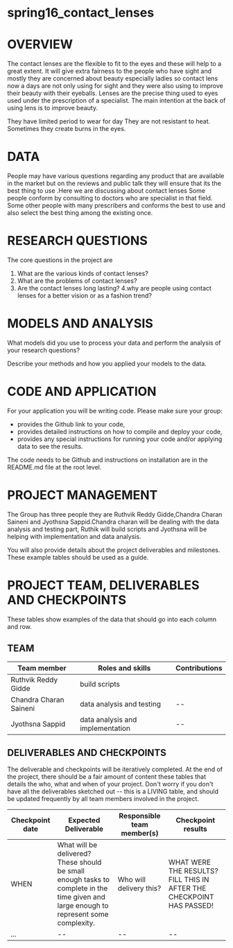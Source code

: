 # spring16_contact_lenses
# OVERVIEW

The contact lenses are the flexible to fit to the eyes and these will help to a great extent. It will give extra fairness to the people who have sight and mostly they are concerned about beauty especially ladies so contact lens now a days are not only using for sight and they were also using to improve their beauty with their eyeballs. Lenses are the precise thing used to eyes used under the prescription of a specialist. The main intention at the back of using lens is to improve beauty.

They have limited period to wear for day
They are not resistant to heat.
Sometimes they create burns in the eyes.

# DATA
People may have various questions regarding any product that are available in the market but on the reviews and public talk they will ensure that its the best thing to use .Here we are discussing about contact lenses Some people conform  by consulting to doctors who are specialist in that field. Some other people with many prescribers and conforms the best to use and also select the best thing among the existing once.

# RESEARCH QUESTIONS
The core questions in the project are
1. What are the various kinds of contact lenses?
2. What are the problems of contact lenses?
3. Are the contact lenses long lasting?
4.why are people using contact lenses for a better vision or as a fashion trend?

# MODELS AND ANALYSIS

What models did you use to process your data and perform the analysis of your research questions?  

Describe your methods and how you applied your models to the data.  


# CODE AND APPLICATION

For your application you will be writing code.  Please make sure your group:

- provides the Github link to your code,
- provides detailed instructions on how to compile and deploy your code,
- provides any special instructions for running your code and/or applying data to see the results.

The code needs to be Github and instructions on installation are in the README.md file at the root level.

# PROJECT MANAGEMENT

The Group has three people they are Ruthvik Reddy Gidde,Chandra Charan Saineni and Jyothsna Sappid.Chandra charan will be dealing with the data analysis and testing part, Ruthik will build scripts and Jyothsna will be helping with implementation and data analysis.

You will also provide details about the project deliverables and milestones.  These example tables should be used as a guide.

# PROJECT TEAM, DELIVERABLES AND CHECKPOINTS
These tables show examples of the data that should go into each column and row.


## TEAM

| Team member | Roles and skills | Contributions |
|-------------|-------------------------|---------------------------------------------|
| Ruthvik Reddy Gidde| build scripts |  |
| Chandra Charan Saineni | data analysis and testing  | -- |
| Jyothsna Sappid | data analysis and implementation | -- |

## DELIVERABLES AND CHECKPOINTS

The deliverable and checkpoints will be iteratively completed.  At the end of the project, there should be a fair amount of content these tables that details the who, what and when of your project.  Don't worry if you don't have all the deliverables sketched out -- this is a LIVING table, and should be updated frequently by all team members involved in the project.

| Checkpoint date | Expected Deliverable                                                          | Responsible team member(s) | Checkpoint results                                                                                                                  |
|---------------|-------------------------------------------------------------------------------|----------------------------|-------------------------------------------------------------------------------------------------------------------------------------|
|WHEN | What will be delivered?  These should be small enough tasks to complete in the time given and large enough to represent some complexity. | Who will delivery this?    | WHAT WERE THE RESULTS?  FILL THIS IN AFTER THE CHECKPOINT HAS PASSED! |
|     ...          | -- | --                    |  -- |

